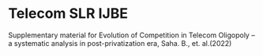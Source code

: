 # Telecom SLR IJBE
Supplementary material for Evolution of Competition in Telecom Oligopoly – a systematic analysis in post-privatization era, Saha. B., et. al.(2022)
